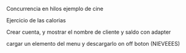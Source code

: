 Concurrencia en hilos ejemplo de cine

Ejercicio de las calorias

Crear cuenta, y mostrar el nombre de cliente y saldo con adapter



cargar un elemento del menu y descargarlo on off boton (NIEVEEES)